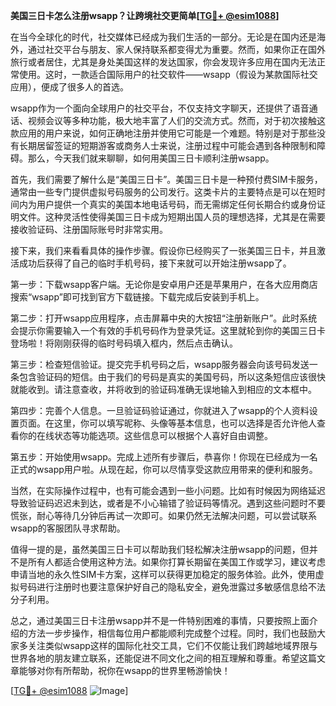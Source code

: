 **美国三日卡怎么注册wsapp？让跨境社交更简单[[TG💪+ @esim1088](https://t.me/s/esim1088)]**

在当今全球化的时代，社交媒体已经成为我们生活的一部分。无论是在国内还是海外，通过社交平台与朋友、家人保持联系都变得尤为重要。然而，如果你正在国外旅行或者居住，尤其是身处美国这样的发达国家，你会发现许多应用在国内无法正常使用。这时，一款适合国际用户的社交软件——wsapp（假设为某款国际社交应用），便成了很多人的首选。

wsapp作为一个面向全球用户的社交平台，不仅支持文字聊天，还提供了语音通话、视频会议等多种功能，极大地丰富了人们的交流方式。然而，对于初次接触这款应用的用户来说，如何正确地注册并使用它可能是一个难题。特别是对于那些没有长期居留签证的短期游客或商务人士来说，注册过程中可能会遇到各种限制和障碍。那么，今天我们就来聊聊，如何用美国三日卡顺利注册wsapp。

首先，我们需要了解什么是“美国三日卡”。美国三日卡是一种预付费SIM卡服务，通常由一些专门提供虚拟号码服务的公司发行。这类卡片的主要特点是可以在短时间内为用户提供一个真实的美国本地电话号码，而无需绑定任何长期合约或身份证明文件。这种灵活性使得美国三日卡成为短期出国人员的理想选择，尤其是在需要接收验证码、注册国际账号时非常实用。

接下来，我们来看看具体的操作步骤。假设你已经购买了一张美国三日卡，并且激活成功后获得了自己的临时手机号码，接下来就可以开始注册wsapp了。

第一步：下载wsapp客户端。无论你是安卓用户还是苹果用户，在各大应用商店搜索“wsapp”即可找到官方下载链接。下载完成后安装到手机上。

第二步：打开wsapp应用程序，点击屏幕中央的大按钮“注册新账户”。此时系统会提示你需要输入一个有效的手机号码作为登录凭证。这里就轮到你的美国三日卡登场啦！将刚刚获得的临时号码填入框内，然后点击确认。

第三步：检查短信验证。提交完手机号码之后，wsapp服务器会向该号码发送一条包含验证码的短信。由于我们的号码是真实的美国号码，所以这条短信应该很快就能收到。请注意查收，并将收到的验证码准确无误地输入到相应的文本框中。

第四步：完善个人信息。一旦验证码验证通过，你就进入了wsapp的个人资料设置页面。在这里，你可以填写昵称、头像等基本信息，也可以选择是否允许他人查看你的在线状态等功能选项。这些信息可以根据个人喜好自由调整。

第五步：开始使用wsapp。完成上述所有步骤后，恭喜你！你现在已经成为一名正式的wsapp用户啦。从现在起，你可以尽情享受这款应用带来的便利和服务。

当然，在实际操作过程中，也有可能会遇到一些小问题。比如有时候因为网络延迟导致验证码迟迟未到达，或者是不小心输错了验证码等情况。遇到这些问题时不要慌张，耐心等待几分钟后再试一次即可。如果仍然无法解决问题，可以尝试联系wsapp的客服团队寻求帮助。

值得一提的是，虽然美国三日卡可以帮助我们轻松解决注册wsapp的问题，但并不是所有人都适合使用这种方法。如果你打算长期留在美国工作或学习，建议考虑申请当地的永久性SIM卡方案，这样可以获得更加稳定的服务体验。此外，使用虚拟号码进行注册时也要注意保护好自己的隐私安全，避免泄露过多敏感信息给不法分子利用。

总之，通过美国三日卡注册wsapp并不是一件特别困难的事情，只要按照上面介绍的方法一步步操作，相信每位用户都能顺利完成整个过程。同时，我们也鼓励大家多关注类似wsapp这样的国际化社交工具，它们不仅能让我们跨越地域界限与世界各地的朋友建立联系，还能促进不同文化之间的相互理解和尊重。希望这篇文章能够对你有所帮助，祝你在wsapp的世界里畅游愉快！

[[TG💪+ @esim1088](https://t.me/s/esim1088) ![Image](https://i.postimg.cc/4NQfJmqS/Snipaste-2025-05-13-00-14-12.png)]